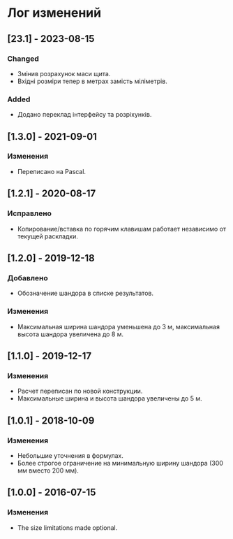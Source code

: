# Лог изменений

[//]: # (YYYY-MM-DD)
[//]: # (Added, Changed, Deprecated, Removed, Fixed, Security)

## [23.1] - 2023-08-15

### Changed

- Змінив розрахунок маси щита.
- Вхідні розміри тепер в метрах замість міліметрів.

### Added

- Додано переклад інтерфейсу та розріхунків.

## [1.3.0] - 2021-09-01

### Изменения

- Переписано на Pascal.

## [1.2.1] - 2020-08-17

### Исправлено

- Копирование/вставка по горячим клавишам работает независимо от текущей раскладки.

## [1.2.0] - 2019-12-18

### Добавлено

- Обозначение шандора в списке результатов.

### Изменения

- Максимальная ширина шандора уменьшена до 3 м, максимальная высота шандора увеличена до 8 м.

## [1.1.0] - 2019-12-17

### Изменения

- Расчет переписан по новой конструкции.
- Максимальные ширина и высота шандора увеличены до 5 м.

## [1.0.1] - 2018-10-09

### Изменения

- Небольшие уточнения в формулах.
- Более строгое ограничение на минимальную ширину шандора (300 мм вместо 200 мм).

## [1.0.0] - 2016-07-15

### Изменения
- The size limitations made optional.
